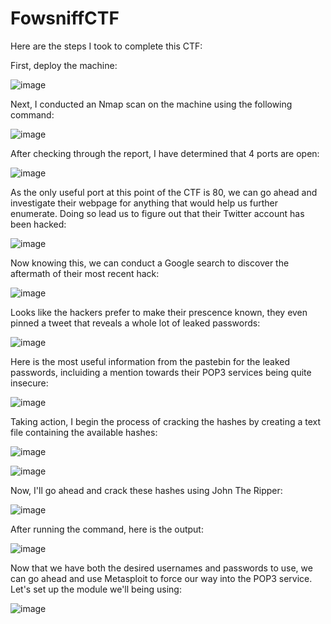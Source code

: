# FowsniffCTF
Here are the steps I took to complete this CTF:

First, deploy the machine:

![image](https://user-images.githubusercontent.com/53369798/110733884-c01c1000-81f4-11eb-9580-5cd76e738ddc.png)

Next, I conducted an Nmap scan on the machine using the following command:

![image](https://user-images.githubusercontent.com/53369798/110734103-24d76a80-81f5-11eb-851c-69e300597e6f.png)

After checking through the report, I have determined that 4 ports are open:

![image](https://user-images.githubusercontent.com/53369798/110745928-07f96200-820a-11eb-82d5-b2078785d2d9.png)

As the only useful port at this point of the CTF is 80, we can go ahead and investigate their webpage for anything that would help us further enumerate. Doing so lead us to figure out that their Twitter account has been hacked:

![image](https://user-images.githubusercontent.com/53369798/110746587-041a0f80-820b-11eb-8437-cd4baf9feec3.png)

Now knowing this, we can conduct a Google search to discover the aftermath of their most recent hack:

![image](https://user-images.githubusercontent.com/53369798/110746801-5824f400-820b-11eb-823a-87b412b51555.png)

Looks like the hackers prefer to make their prescence known, they even pinned a tweet that reveals a whole lot of leaked passwords:

![image](https://user-images.githubusercontent.com/53369798/110747436-6293bd80-820c-11eb-9a30-b07489bc88de.png)

Here is the most useful information from the pastebin for the leaked passwords, incluiding a mention towards their POP3 services being quite insecure:

![image](https://user-images.githubusercontent.com/53369798/110747699-b900fc00-820c-11eb-8a80-6ca0fe30ac74.png)

Taking action, I begin the process of cracking the hashes by creating a text file containing the available hashes:

![image](https://user-images.githubusercontent.com/53369798/110748395-a76c2400-820d-11eb-8ea7-6cc167fda259.png)

![image](https://user-images.githubusercontent.com/53369798/110748537-d84c5900-820d-11eb-815a-693238c97f43.png)

Now, I'll go ahead and crack these hashes using John The Ripper:

![image](https://user-images.githubusercontent.com/53369798/110748684-13e72300-820e-11eb-981c-0af6b6466b3e.png)

After running the command, here is the output:

![image](https://user-images.githubusercontent.com/53369798/110748878-5b6daf00-820e-11eb-933c-a32483db9ced.png)

Now that we have both the desired usernames and passwords to use, we can go ahead and use Metasploit to force our way into the POP3 service. Let's set up the module we'll being using:

![image](https://user-images.githubusercontent.com/53369798/110749180-bf907300-820e-11eb-8cba-c61deb46b426.png)


